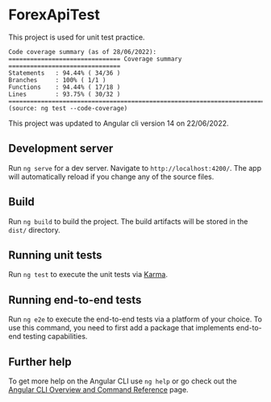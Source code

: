 # ForexApiTest

This project is used for unit test practice.

```
Code coverage summary (as of 28/06/2022):
=============================== Coverage summary ===============================
Statements   : 94.44% ( 34/36 )
Branches     : 100% ( 1/1 )
Functions    : 94.44% ( 17/18 )
Lines        : 93.75% ( 30/32 )
================================================================================
(source: ng test --code-coverage)
```

This project was updated to Angular cli version 14 on 22/06/2022.


## Development server

Run `ng serve` for a dev server. Navigate to `http://localhost:4200/`. The app will automatically reload if you change any of the source files.

## Build

Run `ng build` to build the project. The build artifacts will be stored in the `dist/` directory.

## Running unit tests

Run `ng test` to execute the unit tests via [Karma](https://karma-runner.github.io).

## Running end-to-end tests

Run `ng e2e` to execute the end-to-end tests via a platform of your choice. To use this command, you need to first add a package that implements end-to-end testing capabilities.

## Further help

To get more help on the Angular CLI use `ng help` or go check out the [Angular CLI Overview and Command Reference](https://angular.io/cli) page.
